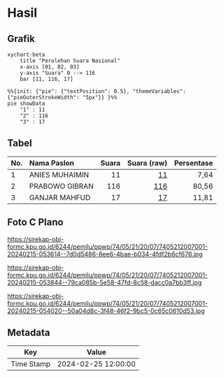 # Hasil

## Grafik

```mermaid
xychart-beta
    title "Perolehan Suara Nasional"
    x-axis [01, 02, 03]
    y-axis "Suara" 0 --> 116
    bar [11, 116, 17]
```

```mermaid
%%{init: {"pie": {"textPosition": 0.5}, "themeVariables": {"pieOuterStrokeWidth": "5px"}} }%%
pie showData
    "1" : 11
    "2" : 116
    "3" : 17
```

## Tabel

| No. | Nama Paslon    | Suara | Suara (raw) | Persentase |
|:--- |:-------------- | -----:| -----------:| ----------:|
| 1   | ANIES MUHAIMIN | 11    | [11][p-1]   | 7,64       |
| 2   | PRABOWO GIBRAN | 116   | [116][p-2]  | 80,56      |
| 3   | GANJAR MAHFUD  | 17    | [17][p-3]   | 11,81      |


[p-1]: https://github.com/gigit-pemilu/pemilu-2024/blob/main/pilpres/hitung-suara/sub/74-sulawesi-tenggara/sub/05-konawe-selatan/sub/21-basala/sub/2007-basala/sub/001-tps/sub/paslon-1.txt
[p-2]: https://github.com/gigit-pemilu/pemilu-2024/blob/main/pilpres/hitung-suara/sub/74-sulawesi-tenggara/sub/05-konawe-selatan/sub/21-basala/sub/2007-basala/sub/001-tps/sub/paslon-2.txt
[p-3]: https://github.com/gigit-pemilu/pemilu-2024/blob/main/pilpres/hitung-suara/sub/74-sulawesi-tenggara/sub/05-konawe-selatan/sub/21-basala/sub/2007-basala/sub/001-tps/sub/paslon-3.txt

## Foto C Plano

https://sirekap-obj-formc.kpu.go.id/6244/pemilu/ppwp/74/05/21/20/07/7405212007001-20240215-053614--7d0d5486-8ee6-4bae-b034-4fdf2b6cf676.jpg

https://sirekap-obj-formc.kpu.go.id/6244/pemilu/ppwp/74/05/21/20/07/7405212007001-20240215-053844--79ca085b-5e58-47fd-8c58-dacc0a7bb3ff.jpg

https://sirekap-obj-formc.kpu.go.id/6244/pemilu/ppwp/74/05/21/20/07/7405212007001-20240215-054020--50a04d8c-3f48-46f2-9bc5-0c65c0610d53.jpg


## Metadata

| Key        | Value               |
| ---------- | ------------------- |
| Time Stamp | 2024-02-25 12:00:00 |



